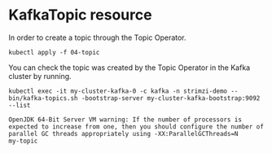 # KafkaTopic resource

In order to create a topic through the Topic Operator.

```shell
kubectl apply -f 04-topic
```

You can check the topic was created by the Topic Operator in the Kafka cluster by running.

```shell
kubectl exec -it my-cluster-kafka-0 -c kafka -n strimzi-demo -- bin/kafka-topics.sh -bootstrap-server my-cluster-kafka-bootstrap:9092 --list

OpenJDK 64-Bit Server VM warning: If the number of processors is expected to increase from one, then you should configure the number of parallel GC threads appropriately using -XX:ParallelGCThreads=N
my-topic
```